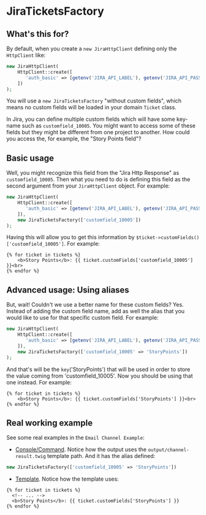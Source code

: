# JiraTicketsFactory

## What's this for?

By default, when you create a `new JiraHttpClient` defining only the `HttpClient` like:

```php
new JiraHttpClient(
    HttpClient::create([
       'auth_basic' => [getenv('JIRA_API_LABEL'), getenv('JIRA_API_PASSWORD')],
    ])
);
```

You will use a `new JiraTicketsFactory` "without custom fields", which means no custom fields will be loaded in your domain `Ticket` class.

In Jira, you can define multiple custom fields which will have some key-name such as `customfield_10005`. You might want to access some of these fields but they might be different from one project to another. How could you access the, for example, the "Story Points field"? 


## Basic usage

Well, you might recognize this field from the "Jira Http Response" as `customfield_10005`. Then what you need to do is defining this field as the second argument from your `JiraHttpClient` object. For example:

```php
new JiraHttpClient(
    HttpClient::create([
       'auth_basic' => [getenv('JIRA_API_LABEL'), getenv('JIRA_API_PASSWORD')],
    ]),
    new JiraTicketsFactory(['customfield_10005'])
);
```

Having this will allow you to get this information by `$ticket->customFields()['customfield_10005']`. For example: 

```twig
{% for ticket in tickets %}
    <b>Story Points</b>: {{ ticket.customFields['customfield_10005'] }}<br>
{% endfor %}
```

## Advanced usage: Using aliases

But, wait! Couldn't we use a better name for these custom fields? Yes. Instead of adding the custom field name, add as well the alias that you would like to use for that specific custom field. For example:

```php
new JiraHttpClient(
    HttpClient::create([
       'auth_basic' => [getenv('JIRA_API_LABEL'), getenv('JIRA_API_PASSWORD')],
    ]),
    new JiraTicketsFactory(['customfield_10005' => 'StoryPoints'])
);
```

And that's will be the `key`('StoryPoints') that will be used in order to store the value coming from 'customfield_10005'. Now you should be using that one instead. For example:

```twig
{% for ticket in tickets %}
    <b>Story Points</b>: {{ ticket.customFields['StoryPoints'] }}<br>
{% endfor %}
```

## Real working example

See some real examples in the `Email Channel Example`:

* [Console/Command](https://github.com/Chemaclass/JiraStatusNotifier/blob/master/examples/using-email-channel/console). Notice how the output uses the `output/channel-result.twig` template path. And it has the alias defined:

```php
new JiraTicketsFactory(['customfield_10005' => 'StoryPoints'])
```

* [Template](https://github.com/Chemaclass/JiraStatusNotifier/blob/master/examples/templates/email-template.twig). Notice how the template uses:
```twig
{% for ticket in tickets %}
  <!-- ... -->
  <b>Story Points</b>: {{ ticket.customFields['StoryPoints'] }}
{% endfor %}
```

